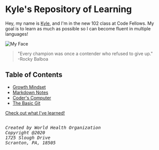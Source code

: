 # Kyle's Repository of Learning
Hey, my name is [Kyle](https://github.com/AtkinsonKyle), and I'm in the new 102 class at Code Fellows. My goal is to learn as much as possible so I can become fluent in multiple languages! 

![My Face](https://avatars3.githubusercontent.com/u/66214343?s=460&u=b13bce253b01480630635e889a1c40494d154862&v=4)

> "Every champion was once a contender who refused to give up." <br>
      -Rocky Balboa

## Table of Contents
- [Growth Mindset](Growth-Mindset.md)
- [Markdown Notes](Markdown-Notes.md)
- [Coder's Computer](coders-computer.md)
- [The Basic Git](the-basics.md)

[Check out what I've learned!](https://github.com/AtkinsonKyle/learning-journal)

<pre><address>
Created by World Health Organization
Copyright @2020
1725 Slough Drive
Scranton, PA, 18505
</address></pre>
